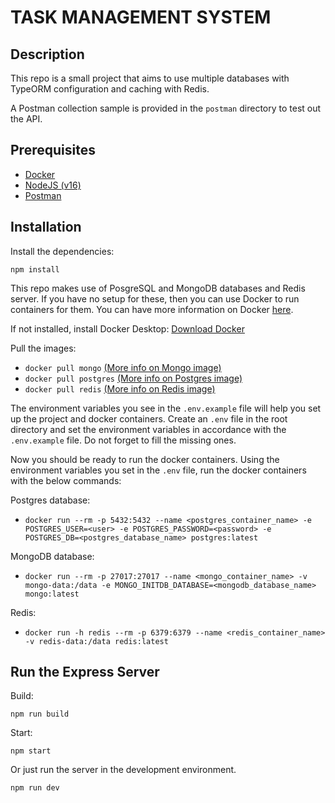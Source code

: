 # TASK MANAGEMENT SYSTEM

## Description

This repo is a small project that aims to use multiple databases with TypeORM configuration and caching with Redis.

A Postman collection sample is provided in the `postman` directory to test out the API.

## Prerequisites

- [Docker](https://www.docker.com/)
- [NodeJS (v16)](https://nodejs.org/en/download/)
- [Postman](https://www.postman.com/downloads/)

## Installation

Install the dependencies:

`npm install`

This repo makes use of PosgreSQL and MongoDB databases and Redis server. If you have no setup for these, then you can use Docker to run containers for them.
You can have more information on Docker [here](https://docs.docker.com/).

If not installed, install Docker Desktop:
[Download Docker](https://www.docker.com/get-started/)

Pull the images:

- `docker pull mongo` [(More info on Mongo image)](https://hub.docker.com/_/mongo)
- `docker pull postgres` [(More info on Postgres image)](https://hub.docker.com/_/postgres)
- `docker pull redis` [(More info on Redis image)](https://hub.docker.com/_/redis)

The environment variables you see in the `.env.example` file will help you set up the project and docker containers. Create an `.env` file in the root directory and set the environment variables in accordance with the `.env.example` file. Do not forget to fill the missing ones.

Now you should be ready to run the docker containers. Using the environment variables you set in the `.env` file, run the docker containers with the below commands:

Postgres database:

- `docker run --rm -p 5432:5432 --name <postgres_container_name> -e POSTGRES_USER=<user> -e POSTGRES_PASSWORD=<password> -e POSTGRES_DB=<postgres_database_name> postgres:latest`

MongoDB database:

- `docker run --rm -p 27017:27017 --name <mongo_container_name> -v mongo-data:/data -e MONGO_INITDB_DATABASE=<mongodb_database_name> mongo:latest`

Redis:

- `docker run -h redis --rm -p 6379:6379 --name <redis_container_name> -v redis-data:/data redis:latest`

## Run the Express Server

Build:

`npm run build`

Start:

`npm start`

Or just run the server in the development environment.

`npm run dev`
